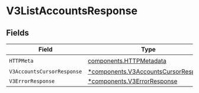 # V3ListAccountsResponse


## Fields

| Field                                                                                       | Type                                                                                        | Required                                                                                    | Description                                                                                 |
| ------------------------------------------------------------------------------------------- | ------------------------------------------------------------------------------------------- | ------------------------------------------------------------------------------------------- | ------------------------------------------------------------------------------------------- |
| `HTTPMeta`                                                                                  | [components.HTTPMetadata](../../models/components/httpmetadata.md)                          | :heavy_check_mark:                                                                          | N/A                                                                                         |
| `V3AccountsCursorResponse`                                                                  | [*components.V3AccountsCursorResponse](../../models/components/v3accountscursorresponse.md) | :heavy_minus_sign:                                                                          | OK                                                                                          |
| `V3ErrorResponse`                                                                           | [*components.V3ErrorResponse](../../models/components/v3errorresponse.md)                   | :heavy_minus_sign:                                                                          | Error                                                                                       |